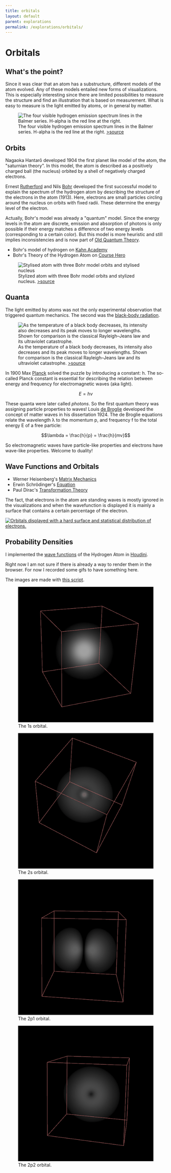 ```yaml
---
title: orbitals
layout: default
parent: explorations
permalink: /explorations/orbitals/
---
```


# Orbitals

## What's the point?

Since it was clear that an atom has a substructure, different models of the atom evolved.
Any of these models entailed new forms of visualizations.
This is especially interesting since there are limited possibilities to measure the structure and find an illustration that is based on measurement.
What is easy to measure is the light emitted by atoms, or in general by matter.


<div class="image-container">
<figure>
    <img src="https://upload.wikimedia.org/wikipedia/commons/thumb/6/60/Emission_spectrum-H.svg/1280px-Emission_spectrum-H.svg.png" alt="The four visible hydrogen emission spectrum lines in the Balmer series. H-alpha is the red line at the right.">
    <figcaption>The four visible hydrogen emission spectrum lines in the Balmer series. H-alpha is the red line at the right. <a href="https://en.wikipedia.org/wiki/Hydrogen_spectral_series#/media/File:Emission_spectrum-H.svg">>source</a> </figcaption>
</figure>
</div>



## Orbits

Nagaoka Hantarō developed 1904 the first planet like model of the atom, the "saturnian theory". In this model, the atom is described as a positively charged ball (the nucleus) orbited by a shell of negatively charged electrons.

Ernest [Rutherford](https://en.wikipedia.org/wiki/Ernest_Rutherford) and Nils [Bohr](https://en.wikipedia.org/wiki/Niels_Bohr) developed the first successful model to explain the spectrum of the hydrogen atom by describing the structure of the electrons in the atom (1913). Here, electrons are small particles circling around the nucleus on orbits with fixed radii. These determine the energy level of the electron.

Actually, Bohr's model was already a "quantum" model. Since the energy levels in the atom are discrete, emission and absorption of photons is only possible if their energy matches a difference of two energy levels (corresponding to a certain color).
But this model is more heuristic and still implies inconsistencies and is now part of [Old Quantum Theory](https://en.wikipedia.org/wiki/Old_quantum_theory).

* Bohr's model of hydrogen on [Kahn Academy](https://www.khanacademy.org/science/physics/quantum-physics/atoms-and-electrons/a/bohrs-model-of-hydrogen)
* Bohr's Theory of the Hydrogen Atom on [Course Hero](https://www.coursehero.com/study-guides/physics/30-3-bohrs-theory-of-the-hydrogen-atom/)



<div class="image-container">
<figure>
    <img width="400" src="https://upload.wikimedia.org/wikipedia/commons/thumb/9/93/Bohr_atom_model.svg/1280px-Bohr_atom_model.svg.png" alt="Stylised atom with three Bohr model orbits and stylised nucleus">
    <figcaption>Stylized atom with three Bohr model orbits and stylized nucleus. <a href="https://en.wikipedia.org/wiki/Hydrogen_spectral_series#/media/File:Emission_spectrum-H.svg">>source</a> </figcaption>
</figure>
</div>



## Quanta

The light emitted by atoms was not the only experimental observation that triggered quantum mechanics.
The second was the [black-body radiation](https://en.wikipedia.org/wiki/Black-body_radiation).

<div class="image-container">
<figure>
    <img  src="https://upload.wikimedia.org/wikipedia/commons/thumb/1/19/Black_body.svg/1280px-Black_body.svg.png" alt="As the temperature of a black body decreases, its intensity also decreases and its peak moves to longer wavelengths. Shown for comparison is the classical Rayleigh–Jeans law and its ultraviolet catastrophe.">
    <figcaption>As the temperature of a black body decreases, its intensity also decreases and its peak moves to longer wavelengths. Shown for comparison is the classical Rayleigh–Jeans law and its ultraviolet catastrophe. <a href="https://en.wikipedia.org/wiki/Black-body_radiation#/media/File:Black_body.svg">>source</a> </figcaption>
</figure>
</div>

In 1900 Max [Planck](https://en.wikipedia.org/wiki/Max_Planck) solved the puzzle by introducing a constant: h.
The so-called Planck constant is essential for describing the relation between energy and frequency for electromagnetic waves (aka light).

$$E=h\nu$$

These quanta were later called *photons*. 
So the first quantum theory was assigning particle properties to waves!
Louis [de Broglie](https://de.wikipedia.org/wiki/Louis_de_Broglie) developed the concept of matter waves in his dissertation 1924.
The de Broglie equations relate the wavelength λ to the momentum p, and frequency f to the total energy E of a free particle:

$$\lambda = \frac{h}{p} = \frac{h}{mv}$$

So electromagnetic waves have particle-like properties and electrons have wave-like properties.
Welcome to duality!


## Wave Functions and Orbitals



* Werner Heisenberg's [Matrix Mechanics](https://en.wikipedia.org/wiki/Matrix_mechanics)
* Erwin Schrödinger's [Equation](https://en.wikipedia.org/wiki/Schr%C3%B6dinger_equation)
* Paul Dirac's [Transformation Theory](https://en.wikipedia.org/wiki/Transformation_theory_(quantum_mechanics))


The fact, that electrons in the atom are standing waves is mostly ignored in the visualizations and when the wavefunction is displayed it is mainly a surface that contains a certain percentage of the electron. 

<a href="https://w7.pngwing.com/pngs/103/195/png-transparent-atomic-orbital-molecular-orbital-pi-bond-principal-quantum-number-orbital-hybridisation-others-angle-text-symmetry.png"><img width="512" src="https://upload.wikimedia.org/wikipedia/commons/c/c4/Atomic-orbital-clouds_spdf_m0.png" alt="Orbitals displayed with a hard surface and statistical distribution of electrons."></a>



## Probability Densities

I implemented the [wave functions](http://hyperphysics.phy-astr.gsu.edu/hbase/quantum/hydwf.html) of the Hydrogen Atom in [Houdini](/doc/explorations/computer_graphics/#houdini).

Right now I am not sure if there is already a way to render them in the browser. For now I recorded some gifs to have something here.

The images are made with [this script](./houdini/22-05-29_orbitals.hipnc).

<div class="image-container">
<figure>
    <img  src="./houdini/1s.gif" alt="">
    <figcaption> The 1s orbital. </figcaption>
</figure>
</div>

<div class="image-container">
<figure>
    <img  src="./houdini/2s.gif" alt="">
    <figcaption> The 2s orbital. </figcaption>
</figure>
</div>

<div class="image-container">
<figure>
    <img  src="./houdini/2p1.gif" alt="">
    <figcaption> The 2p1 orbital. </figcaption>
</figure>
</div>

<div class="image-container">
<figure>
    <img  src="./houdini/2p2.gif" alt="">
    <figcaption> The 2p2 orbital. </figcaption>
</figure>
</div>


